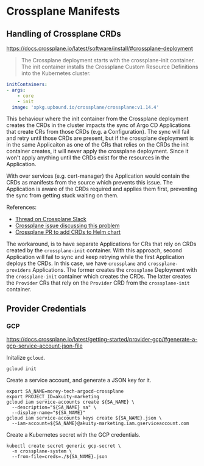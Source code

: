# Crossplane Manifests

## Handling of Crossplane CRDs
https://docs.crossplane.io/latest/software/install/#crossplane-deployment
> The Crossplane deployment starts with the crossplane-init container. The init container installs the Crossplane Custom Resource Definitions into the Kubernetes cluster.

```yaml
initContainers:
- args:
    - core
    - init
  image: 'xpkg.upbound.io/crossplane/crossplane:v1.14.4'
```

This behaviour where the init container from the Crossplane deployment creates the CRDs in the cluster impacts the sync of Argo CD Applications that create CRs from those CRDs (e.g. a Configuration). The sync will fail and retry until those CRDs are present, but if the crossplane deployment is in the same Applicaiton as one of the CRs that relies on the CRDs the init container creates, it will never apply the crossplane deployment. Since it won't apply anything until the CRDs exist for the resources in the Application.

With over services (e.g. cert-manager) the Application would contain the CRDs as manifests from the source which prevents this issue. The Application is aware of the CRDs required and applies them first, preventing the sync from getting stuck waiting on them.

References:
- [Thread on Crossplane Slack](https://crossplane.slack.com/archives/CEG3T90A1/p1704378818113409)
- [Crossplane issue discussing this problem](https://github.com/crossplane/crossplane/issues/4551)
- [Crossplane PR to add CRDs to Helm chart](https://github.com/crossplane/crossplane/pull/4611)

The workaround, is to have separate Applications for CRs that rely on CRDs created by the `crossplane-init` container. With this approach, second Application will fail to sync and keep retrying while the first Application deploys the CRDs. In this case, we have `crossplane` and `crossplane-providers` Applications. The former creates the `crossplane` Deployment with the `crossplane-init` container which creates the CRDs. The latter creates the `Provider` CRs that rely on the `Provider` CRD from the `crossplane-init` container.

## Provider Credentials
### GCP
https://docs.crossplane.io/latest/getting-started/provider-gcp/#generate-a-gcp-service-account-json-file

Initalize `gcloud`.
```
gcloud init
```

Create a service account, and generate a JSON key for it.
```
export SA_NAME=morey-tech-argocd-crossplane
export PROJECT_ID=akuity-marketing
gcloud iam service-accounts create ${SA_NAME} \
  --description="${SA_NAME} sa" \
  --display-name="${SA_NAME}"
gcloud iam service-accounts keys create ${SA_NAME}.json \
  --iam-account=${SA_NAME}@akuity-marketing.iam.gserviceaccount.com
```

Create a Kubernetes secret with the GCP credentials.
```
kubectl create secret generic gcp-secret \
  -n crossplane-system \
  --from-file=creds=./${SA_NAME}.json
```
